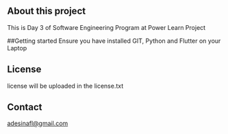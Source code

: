 ## About this project

This is Day 3 of Software Engineering Program at Power Learn Project

##Getting started
Ensure you have installed GIT, Python and Flutter on your Laptop

## License
license will be uploaded in the license.txt

## Contact
adesinafl@gmail.com
